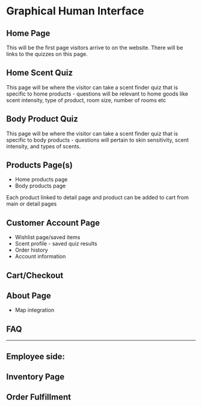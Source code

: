 # Graphical Human Interface

## Home Page
This will be the first page visitors arrive to on the website.
There will be links to the quizzes on this page.


## Home Scent Quiz
This page will be where the visitor can take a scent finder quiz that is specific to home products - questions will be relevant to home goods like scent intensity, type of product, room size, number of rooms etc

## Body Product Quiz
This page will be where the visitor can take a scent finder quiz that is specific to body products - questions will pertain to skin sensitivity, scent intensity, and types of scents.

## Products Page(s)
* Home products page
* Body products page

Each product linked to detail page and product can be added to cart from main or detail pages

## Customer Account Page
* Wishlist page/saved items
* Scent profile - saved quiz results
* Order history
* Account information





## Cart/Checkout


## About Page
* Map integration


## FAQ

---
## Employee side:

## Inventory Page


## Order Fulfillment


